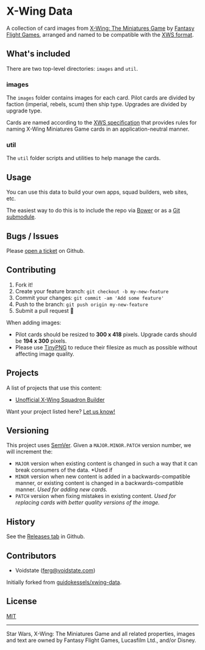 # X-Wing Data

A collection of card images from [X-Wing: The Miniatures Game](https://www.fantasyflightgames.com/en/products/x-wing/) by [Fantasy Flight Games](http://fantasyflightgames.com/), arranged and named to be compatible with the [XWS format](https://github.com/elistevens/xws-spec).

## What's included

There are two top-level directories: `images` and `util`.

### images

The `images` folder contains images for each card. Pilot cards are divided by faction (imperial, rebels, scum) then ship type. Upgrades are divided by upgrade type.

Cards are named according to the [XWS specification](https://github.com/elistevens/xws-spec) that provides rules for naming X-Wing Miniatures Game cards in an application-neutral manner.

### util

The `util` folder scripts and utilities to help manage the cards.

## Usage

You can use this data to build your own apps, squad builders, web sites, etc.

The easiest way to do this is to include the repo via [Bower](http://bower.io/) or as a [Git submodule](https://git-scm.com/book/en/v2/Git-Tools-Submodules#Starting-with-Submodules).

## Bugs / Issues

Please [open a ticket](https://github.com/voidstate/xwing-card-images/issues) on Github.

## Contributing

1. Fork it!
2. Create your feature branch: `git checkout -b my-new-feature`
3. Commit your changes: `git commit -am 'Add some feature'`
4. Push to the branch: `git push origin my-new-feature`
5. Submit a pull request :tada:

When adding images:
* Pilot cards should be resized to **300 x 418** pixels. Upgrade cards should be **194 x 300** pixels.
* Please use [TinyPNG](https://tinypng.com/) to reduce their filesize as much as possible without affecting image quality.

## Projects

A list of projects that use this content:

- [Unofficial X-Wing Squadron Builder](http://xwing-builder.co.uk)

Want your project listed here? [Let us know!](https://github.com/voidstate/xwing-card-images/issues/new?title=Add%20Project)

## Versioning

This project uses [SemVer](http://semver.org/). Given a `MAJOR.MINOR.PATCH` version number, we will increment the:
- `MAJOR` version when existing content is changed in such a way that it can break consumers of the data. *Used if 
- `MINOR` version when new content is added in a backwards-compatible manner, or existing content is changed in a backwards-compatible manner. *Used for adding new cards.*
- `PATCH` version when fixing mistakes in existing content. *Used for replacing cards with better quality versions of the image.*

## History

See the [Releases tab](https://github.com/voidstate/xwing-card-images/releases) in Github.

## Contributors

- Voidstate (ferg@voidstate.com)

Initially forked from [guidokessels/xwing-data](https://github.com/guidokessels/xwing-data).

## License
[MIT](http://guidokessels.mit-license.org/)

---

Star Wars, X-Wing: The Miniatures Game and all related properties, images and text are owned by Fantasy Flight Games, Lucasfilm Ltd., and/or Disney.

